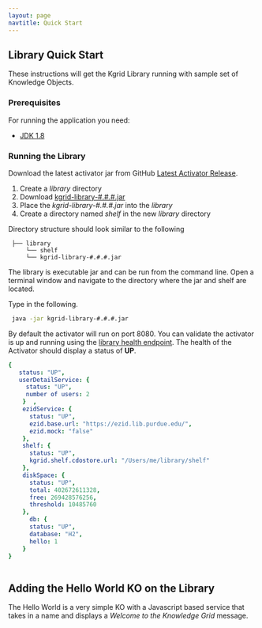 ```yaml
---
layout: page
navtitle: Quick Start 
---
```

## Library Quick Start

These instructions will get the Kgrid Library running with sample set of Knowledge Objects.

### Prerequisites

For running the application you need:

- [JDK 1.8](http://www.oracle.com/technetwork/java/javase/downloads/jdk8-downloads-2133151.html)

### Running the Library

Download the latest activator jar from GitHub [Latest Activator Release](https://github.com/kgrid/kgrid-library/releases/latest).

1. Create a _library_ directory
1. Download [kgrid-library-#.#.#.jar](https://github.com/kgrid/kgrid-library/releases/latest)  
1. Place the _kgrid-library-#.#.#.jar_ into the _library_ 
1. Create a directory named _shelf_ in the new _library_ directory 

Directory structure should look similar to the following

```text 
 ├── library
     └── shelf  
     └── kgrid-library-#.#.#.jar
```

The library is executable jar and can be run from the command line.  Open a terminal window and navigate to the directory where the jar and shelf are located.  

Type in the following. 

```bash
 java -jar kgrid-library-#.#.#.jar 
```

By default the activator will run on port 8080. You can validate the activator is up and running using 
the [library health endpoint](http://localhost:8080/health).  The health of the Activator should display a status of **UP**.  

```yaml
{
   status: "UP",
   userDetailService: {
     status: "UP",
     number of users: 2
    }  ,
    ezidService: {
      status: "UP",
      ezid.base.url: "https://ezid.lib.purdue.edu/",
      ezid.mock: "false"
    },
    shelf: {
      status: "UP",
      kgrid.shelf.cdostore.url: "/Users/me/library/shelf"
    },
    diskSpace: {
      status: "UP",
      total: 402672611328,
      free: 269428576256,
      threshold: 10485760
    },
      db: {
      status: "UP",
      database: "H2",
      hello: 1
    }
}
 
```

## Adding the Hello World KO on the Library 

The Hello World is a very simple KO with a Javascript based service that takes in a name and displays 
 a _Welcome to the Knowledge Grid_ message. 
 


